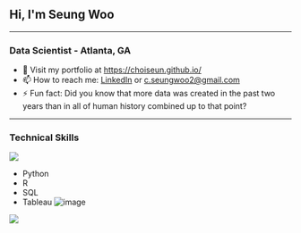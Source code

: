 ## Hi, I'm Seung Woo

---

### Data Scientist - Atlanta, GA

- 🔭 Visit my portfolio at https://choiseun.github.io/
- 📫 How to reach me: [LinkedIn](https://www.linkedin.com/in/seung-woo-choi/) or c.seungwoo2@gmail.com
- ⚡ Fun fact: Did you know that more data was created in the past two years than in all of human history combined up to that point?

---

### Technical Skills

<img src="{[BadgeURLHere](https://img.shields.io/badge/Tableau-E97627?style=for-the-badge&logo=Tableau&logoColor=white)}" />

- Python
- R
- SQL
- Tableau
![image]({https://img.shields.io/badge/Tableau-E97627?style=for-the-badge&logo=Tableau&logoColor=white})

<img src="{https://img.shields.io/badge/TensorFlow-FF6F00?style=for-the-badge&logo=tensorflow&logoColor=white}" />



